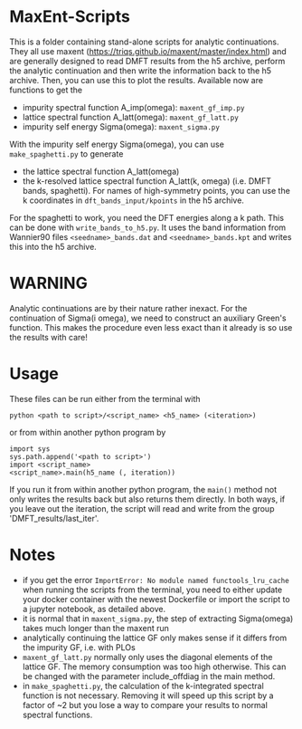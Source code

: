 # MaxEnt-Scripts

This is a folder containing stand-alone scripts for analytic continuations.
They all use maxent (https://triqs.github.io/maxent/master/index.html) and are generally designed to read DMFT results from the h5 archive, perform the analytic continuation and then write the information back to the h5 archive.
Then, you can use this to plot the results. Available now are functions to get the

- impurity spectral function A\_imp(omega): `maxent_gf_imp.py`
- lattice spectral function A\_latt(omega): `maxent_gf_latt.py`
- impurity self energy Sigma(omega): `maxent_sigma.py`

With the impurity self energy Sigma(omega), you can use `make_spaghetti.py` to generate

- the lattice spectral function A\_latt(omega)
- the k-resolved lattice spectral function A\_latt(k, omega) (i.e. DMFT bands, spaghetti).
For names of high-symmetry points, you can use the k coordinates in `dft_bands_input/kpoints` in the h5 archive.

For the spaghetti to work, you need the DFT energies along a k path.
This can be done with `write_bands_to_h5.py`.
It uses the band information from Wannier90 files `<seedname>_bands.dat` and `<seedname>_bands.kpt` and writes this into the h5 archive.

# WARNING

Analytic continuations are by their nature rather inexact.
For the continuation of Sigma(i omega), we need to construct an auxiliary Green's function.
This makes the procedure even less exact than it already is so use the results with care!

# Usage
These files can be run either from the terminal with
```
python <path to script>/<script_name> <h5_name> (<iteration>)
```
or from within another python program by
```
import sys
sys.path.append('<path to script>')
import <script_name>
<script_name>.main(h5_name (, iteration))
```
If you run it from within another python program, the `main()` method not only writes the results back but also returns them directly.
In both ways, if you leave out the iteration, the script will read and write from the group 'DMFT\_results/last\_iter'.

# Notes

- if you get the error `ImportError: No module named functools_lru_cache` when running the scripts from the terminal, you need to either update your docker container with the newest Dockerfile or import the script to a jupyter notebook, as detailed above.
- it is normal that in `maxent_sigma.py`, the step of extracting Sigma(omega) takes much longer than the maxent run
- analytically continuing the lattice GF only makes sense if it differs from the impurity GF, i.e. with PLOs
- `maxent_gf_latt.py` normally only uses the diagonal elements of the lattice GF.
The memory consumption was too high otherwise.
This can be changed with the parameter include_offdiag in the main method.
- in `make_spaghetti.py`, the calculation of the k-integrated spectral function is not necessary.
Removing it will speed up this script by a factor of ~2 but you lose a way to compare your results to normal spectral functions.
